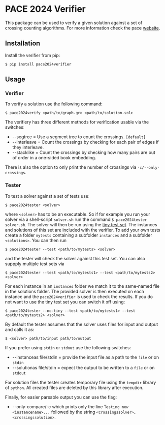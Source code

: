 # PACE 2024 Verifier

This package can be used to verify a given solution against a set of crossing counting algorithms. For more information check the pace [website](https://pacechallenge.org/2024/).

## Installation

Install the verifier from pip:

```console
$ pip install pace2024verifier
```

## Usage

### Verifier
To verify a solution use the following command:

```console
$ pace2024verify <path/to/graph.gr> <path/to/solution.sol>
```

The verifiery has three different methods for verification usable via the switches:
* --segtree = Use a segment tree to count the crossings. `[default]`
* --interleave = Count the crossings by checking for each pair of edges if they interleave.
* --stacklike = Count the crossings by checking how many pairs are out of order in a one-sided book embedding.

There is also the option to only print the number of crossings via `-c/--only-crossings`.

### Tester
To test a solver against a set of tests use:

```console
$ pace2024tester <solver>
```

where `<solver>` has to be an executable. So if for example you run your solver via a shell-script `solver.sh` run the command `$ pace2024tester solver.sh`. The solver will then be run using the [tiny test set](https://pacechallenge.org/2024/tiny_test_set-overview.pdf). The instances and solutions of this set are included with the verifier. To add your own tests create a folder `mytests` containing a subfolder `instances` and a subfolder `<solutions>`. You can then run 

```console
$ pace2024tester --test <path/to/mytests> <solver>
```

and the tester will check the solver against this test set. You can also suppply multiple test sets via

```console
$ pace2024tester --test <path/to/mytests1> --test <path/to/mytests2> <solver>
```

For each instance in an `instances` folder we match it to the same-named file in the solutions folder. The provided solver is then executed on each instance and the `pace2024verifier` is used to check the results. If you do not want to use the tiny test set you can switch it off using:

```console
$ pace2024tester --no-tiny --test <path/to/mytests1> --test <path/to/mytests2> <solver>
```

By default the tester assumes that the solver uses files for input and output and calls it as:

```console
$ <solver> path/to/input path/to/output
```

If you prefer using `stdin` or `stdout` use the following switches:
* --instanceas file/stdin = provide the input file as a path to the `file` or on `stdin`
* --solutionas file/stdin = expect the output to be written to a `file` or on `stdout`

For solution files the tester creates temporary file using the `tempdir` library of `python`. All created files are deleted by this library after execution.

Finally, for easier parsable output you can use the flag:
* --only-compare/-c which prints only the line `Testing now <instancename>...` followed by the string `<crossingssolver>,<crossingssolution>`.